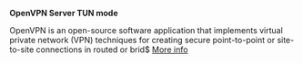 **OpenVPN Server TUN mode**

OpenVPN is an open-source software application that implements virtual private network (VPN) techniques for creating secure point-to-point or site-to-site connections in routed or brid$
<a href="http://lime-technology.com/forum/index.php?topic=28557.0" title="2014.12.28
        The plugin are now using EasyRSA V3, that's mean after you have done this upgrade you then need to recreate all the config files and cert/keys for the server and clients!!.
You can now chose to create one inline file for the clients! works perfect on iOS & Android!
2014.12.29
        Update the GUI.
2015.01.01
        Fixed a bug in cert settings page.
2015.01.01b
        Fixed a typo.
2015.01.12
        Fixed autostart.
">More info</a>
